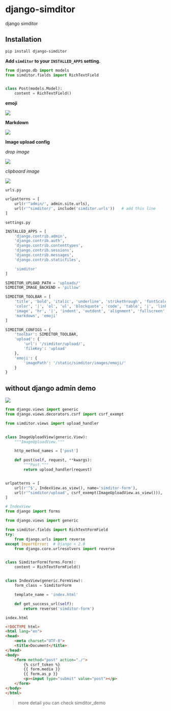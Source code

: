 # django-simditor
django simditor

Installation
------------

```bash
pip install django-simditor
```

**Add `simditor` to your `INSTALLED_APPS` setting.**

```python
from django.db import models
from simditor.fields import RichTextField


class Post(models.Model):
    content = RichTextField()
```

**emoji**

![](resources/emoji.png)

**Markdown**

![](resources/markdown.gif)

**Image upload config**

*drop image*

![](resources/dropimage.gif)

*clipboard image*

![](resources/clipboardimage.gif)


`urls.py`


```python
urlpatterns = [
    url(r'^admin/', admin.site.urls),
    url(r'^simditor/', include('simditor.urls'))   # add this line
]
```

`settings.py`

```python
INSTALLED_APPS = [
    'django.contrib.admin',
    'django.contrib.auth',
    'django.contrib.contenttypes',
    'django.contrib.sessions',
    'django.contrib.messages',
    'django.contrib.staticfiles',

    'simditor'
]

SIMDITOR_UPLOAD_PATH = 'uploads/'
SIMDITOR_IMAGE_BACKEND = 'pillow'

SIMDITOR_TOOLBAR = [
    'title', 'bold', 'italic', 'underline', 'strikethrough', 'fontScale',
    'color', '|', 'ol', 'ul', 'blockquote', 'code', 'table', '|', 'link',
    'image', 'hr', '|', 'indent', 'outdent', 'alignment', 'fullscreen',
    'markdown', 'emoji'
]

SIMDITOR_CONFIGS = {
    'toolbar': SIMDITOR_TOOLBAR,
    'upload': {
        'url': '/simditor/upload/',
        'fileKey': 'upload'
    },
    'emoji': {
        'imagePath': '/static/simditor/images/emoji/'
    }
}
```

## without django admin demo

![](./resources/without_admin.gif)

```python
from django.views import generic
from django.views.decorators.csrf import csrf_exempt

from simditor.views import upload_handler


class ImageUploadView(generic.View):
    """ImageUploadView."""

    http_method_names = ['post']

    def post(self, request, **kwargs):
        """Post."""
        return upload_handler(request)


urlpatterns = [
    url(r'^$', IndexView.as_view(), name='simditor-form'),
    url(r'^simditor/upload', csrf_exempt(ImageUploadView.as_view())),
]
```

```python
# IndexView
from django import forms

from django.views import generic

from simditor.fields import RichTextFormField
try:
    from django.urls import reverse
except ImportError:  # Django < 2.0
    from django.core.urlresolvers import reverse


class SimditorForm(forms.Form):
    content = RichTextFormField()


class IndexView(generic.FormView):
    form_class = SimditorForm

    template_name = 'index.html'

    def get_success_url(self):
        return reverse('simditor-form')
```

`index.html`

```html
<!DOCTYPE html>
<html lang="en">
<head>
    <meta charset="UTF-8">
    <title>Document</title>
</head>
<body>
    <form method="post" action="./">
        {% csrf_token %}
        {{ form.media }}
        {{ form.as_p }}
        <p><input type="submit" value="post"></p>
    </form>
</body>
</html>
```

> more detail you can check simditor_demo
